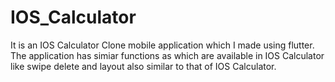 # IOS_Calculator

It is an IOS Calculator Clone mobile application which I made using flutter. The application has simiar functions as which are available in IOS Calculator like swipe delete and layout also similar to that of IOS Calculator. 


